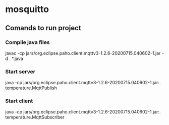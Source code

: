 # mosquitto

## Comands to run project

### Compile java files
javac -cp jars/org.eclipse.paho.client.mqttv3-1.2.6-20200715.040602-1.jar -d . *.java

### Start server
java -cp jars/org.eclipse.paho.client.mqttv3-1.2.6-20200715.040602-1.jar:. temperature.MqttPublish

### Start client
java -cp jars/org.eclipse.paho.client.mqttv3-1.2.6-20200715.040602-1.jar:. temperature.MqttSubscriber
